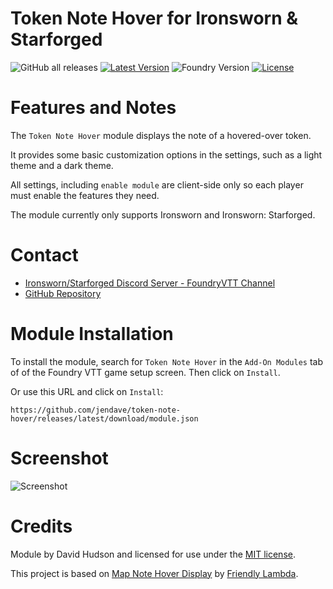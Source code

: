 # Token Note Hover for Ironsworn & Starforged 

![GitHub all releases](https://img.shields.io/github/downloads/jendave/token-note-hover/total)
[![Latest Version](https://img.shields.io/github/v/release/jendave/token-note-hover?display_name=tag&sort=semver&label=Latest%20Version)](https://github.com/jendave/stoken-note-hover/releases/latest)
![Foundry Version](https://img.shields.io/endpoint?url=https://foundryshields.com/version?url=https%3A%2F%2Fraw.githubusercontent.com%2Fjendave%2Ftoken-note-hover%2Fmain%2Fmodule.json)
[![License](https://img.shields.io/github/license/jendave/token-note-hover)](LICENSE)

# Features and Notes
The `Token Note Hover` module displays the note of a hovered-over token.

It provides some basic customization options in the settings, such as a light theme and a dark theme.

All settings, including `enable module` are client-side only so each player must enable the features they need.

The module currently only supports Ironsworn and Ironsworn: Starforged.

# Contact
* [Ironsworn/Starforged Discord Server - FoundryVTT Channel](https://discord.com/channels/437120373436186625/867434336201605160)
* [GitHub Repository](https://github.com/jendave/token-note-hover)

# Module Installation
To install the module, search for `Token Note Hover` in the `Add-On Modules` tab of of the Foundry VTT game setup screen. Then click on `Install`.

Or use this URL and click on `Install`:

```
https://github.com/jendave/token-note-hover/releases/latest/download/module.json
```

# Screenshot
![Screenshot](https://raw.githubusercontent.com/jendave/token-note-hover/main/docs/screenshot.jpg)

# Credits
Module by David Hudson and licensed for use under the [MIT license](https://opensource.org/license/mit/).

This project is based on [Map Note Hover Display](https://gitlab.com/friendlylambda/map-note-hover-display) by [Friendly Lambda](https://gitlab.com/friendlylambda).
